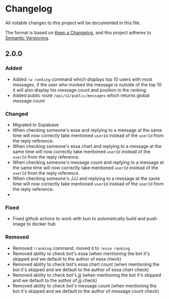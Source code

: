 # Changelog

All notable changes to this project will be documented in this file.

The format is based on [Keep a Changelog](https://keepachangelog.com/en/1.1.0/),
and this project adheres to [Semantic Versioning](https://semver.org/spec/v2.0.0.html).

## 2.0.0

### Added

- Added `!w ranking` command which displays top 10 users with most messages, if the user who invoked the message is outside of the top 10 it will also display his message count and position in the ranking
- Added public route `/api/v2/public/messages` which returns global message count

### Changed

- Migrated to Supabase
- When checking someone's essa and replying to a message at the same time will now correctly take mentioned `userId` instead of the `userId` from the reply reference.
- When checking someone's essa chart and replying to a message at the same time will now correctly take mentioned `userId` instead of the `userId` from the reply reference.
- When checking someone's message count and replying to a message at the same time will now correctly take mentioned `userId` instead of the `userId` from the reply reference.
- When checking someone's JJJ and replying to a message at the same time will now correctly take mentioned `userId` instead of the `userId` from the reply reference.
-

### Fixed

- Fixed github actions to work with bun to automatically build and push image to docker hub

### Removed

- Removed `!ranking` command, moved it to `!essa ranking`
- Removed ability to check bot's essa (when mentioning the bot it's skipped and we default to the author of essa check)
- Removed ability to check bot's essa chart count (when mentioning the bot it's skipped and we default to the author of essa chart check)
- Removed ability to check bot's jjj (when mentioning the bot it's skipped and we default to the author of jjj check)
- Removed ability to check bot's message count (when mentioning the bot it's skipped and we default to the author of message count check)
